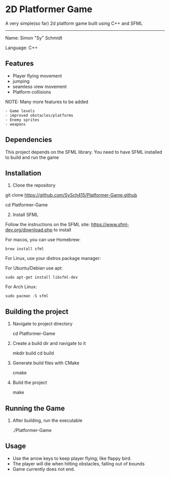 # 2D Platformer Game

A very simple(so far) 2d platform game built using C++ and SFML

-------------------------------
Name: Simon "Sy" Schmidt

Language: C++

## Features

- Player flying movement
- jumping
- seamless view movement
- Platform collisions

NOTE: Many more features to be added
    
    - Game levels
    - improved obstacles/platforms
    - Enemy sprites
    - weapons

## Dependencies

This project depends on the SFML library. You need to have SFML installed to build and run the game

## Installation

1. Clone the repository

  git clone https://github.com/SySch415/Platformer-Game.github
  
  cd Platformer-Game

2. Install SFML

  Follow the instructions on the SFML site: https://www.sfml-dev.org/download.php to install

  For macos, you can use Homebrew:
  
    brew install sfml

  For Linux, use your distros package manager:

  For Ubuntu/Debian use apt:

    sudo apt-get install libsfml-dev

  For Arch Linux:

    sudo pacman -S sfml

## Building the project

1. Navigate to project directory
  
    cd Platformer-Game

2. Create a build dir and navigate to it 

    mkdir build
    cd build

3. Generate build files with CMake

    cmake

4. Build the project

    make

## Running the Game

1. After building, run the executable

    ./Platformer-Game


## Usage

- Use the arrow keys to keep player flying; like flappy bird.
- The player will die when hitting obstacles, falling out of bounds
- Game currently does not end.
    


